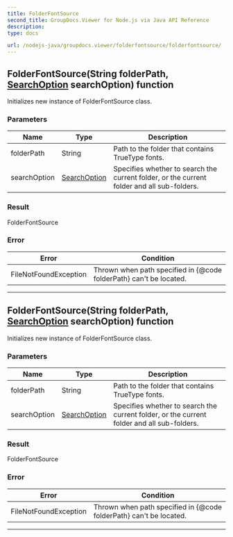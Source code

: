 ```yaml
---
title: FolderFontSource
second_title: GroupDocs.Viewer for Node.js via Java API Reference
description: 
type: docs

url: /nodejs-java/groupdocs.viewer/folderfontsource/folderfontsource/
---
```


## FolderFontSource(String folderPath, [SearchOption](../../searchoption) searchOption) function

 Initializes new instance of  FolderFontSource class.
 

### Parameters

| Name | Type | Description |
| --- | --- | --- |
| folderPath | String | Path to the folder that contains TrueType fonts. |
| searchOption | [SearchOption](../../searchoption) | Specifies whether to search the current folder, or the current folder and all sub-folders. |

### Result
FolderFontSource

### Error

| Error | Condition |
| --- | --- |
 | FileNotFoundException | Thrown when path specified in {@code folderPath} can't be located. |


---


## FolderFontSource(String folderPath, [SearchOption](../../searchoption) searchOption) function

 Initializes new instance of  FolderFontSource class.
 

### Parameters

| Name | Type | Description |
| --- | --- | --- |
| folderPath | String | Path to the folder that contains TrueType fonts. |
| searchOption | [SearchOption](../../searchoption) | Specifies whether to search the current folder, or the current folder and all sub-folders. |

### Result
FolderFontSource

### Error

| Error | Condition |
| --- | --- |
 | FileNotFoundException | Thrown when path specified in {@code folderPath} can't be located. |


---


